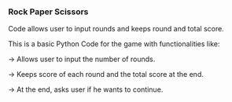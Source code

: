 ### Rock Paper Scissors 

Code allows user to input rounds and keeps round and total score.

This is a basic Python Code for the game with functionalities like:

-> Allows user to input the number of rounds.


-> Keeps score of each round and the total score at the end.


-> At the end, asks user if he wants to continue.
